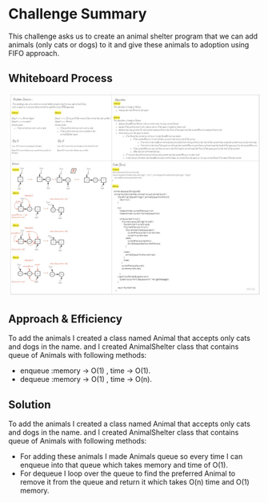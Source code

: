 # Challenge Summary
<!-- Description of the challenge -->
This challenge asks us to create an animal shelter program that we can add animals (only cats or dogs) to it and give these animals to adoption using FIFO approach.

## Whiteboard Process
<!-- Embedded whiteboard image -->
![Animal Shelter whiteboard](AnimalShelter.jpg)
## Approach & Efficiency
<!-- What approach did you take? Why? What is the Big O space/time for this approach? -->
To add the animals I created a class named Animal that accepts only cats and dogs in the name.
and I created AnimalShelter class that contains queue of Animals with following methods:
- enqueue :memory -> O(1) , time -> O(1). 
- dequeue :memory -> O(1) , time -> O(n).
## Solution
To add the animals I created a class named Animal that accepts only cats and dogs in the name.
and I created AnimalShelter class that contains queue of Animals with following methods:
- For adding these animals I made Animals queue so every time I can enqueue into that queue which takes memory and time of O(1). 
- For dequeue I loop over the queue to find the preferred Animal to remove it from the queue and return it which takes O(n) time and O(1) memory.